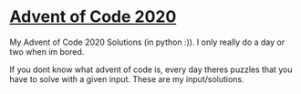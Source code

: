 # [Advent of Code 2020](https://adventofcode.com/2020/)
My Advent of Code 2020 Solutions (in python :)). I only really do a day or two when im bored.

If you dont know what advent of code is, every day theres puzzles that you have to solve with a given input. These are my input/solutions.
